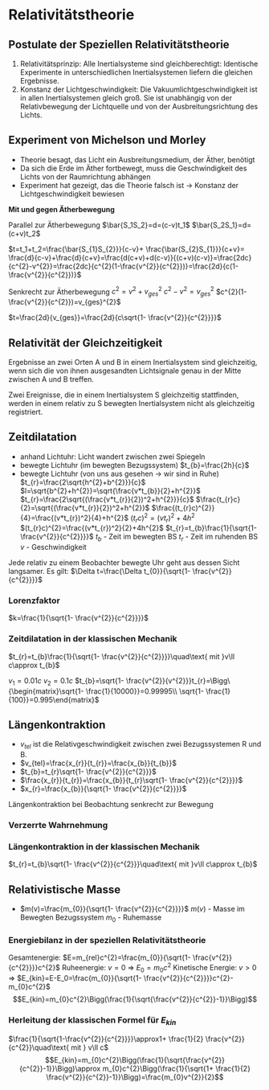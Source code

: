 # Relativitätstheorie

## Postulate der Speziellen Relativitätstheorie

1. Relativitätsprinzip: Alle Inertialsysteme sind gleichberechtigt: Identische Experimente in unterschiedlichen Inertialsystemen liefern die gleichen Ergebnisse.
2. Konstanz der Lichtgeschwindigkeit: Die Vakuumlichtgeschwindigkeit ist in allen Inertialsystemen gleich groß. Sie ist unabhängig von der Relativbewegung der Lichtquelle und von der Ausbreitungsrichtung des Lichts.

## Experiment von Michelson und Morley

- Theorie besagt, das Licht ein Ausbreitungsmedium, der Äther, benötigt
- Da sich die Erde im Äther fortbewegt, muss die Geschwindigkeit des Lichts von der Raumrichtung abhängen
- Experiment hat gezeigt, das die Theorie falsch ist -> Konstanz der Lichtgeschwindigkeit bewiesen

**Mit und gegen Ätherbewegung**

Parallel zur Ätherbewegung
$\bar{S_1S_2}=d=(c-v)t_1$
$\bar{S_2S_1}=d=(c+v)t_2$

$t=t_1+t_2=\frac{\bar{S_{1}S_{2}}}{c-v}+ \frac{\bar{S_{2}S_{1}}}{c+v}= \frac{d}{c-v}+\frac{d}{c+v}=\frac{d(c+v)+d(c-v)}{(c+v)(c-v)}=\frac{2dc}{c^{2}-v^{2}}=\frac{2dc}{c^{2}(1-\frac{v^{2}}{c^{2}})}=\frac{2d}{c(1-\frac{v^{2}}{c^{2}})}$

Senkrecht zur Ätherbewegung
$c^{2}=v^{2}+v_{ges}^{2}$
$c^{2}-v^{2}=v_{ges}^{2}$
$c^{2}(1- \frac{v^{2}}{c^{2}})=v_{ges}^{2}$

$t=\frac{2d}{v_{ges}}=\frac{2d}{c\sqrt{1- \frac{v^{2}}{c^{2}}}}$

## Relativität der Gleichzeitigkeit

Ergebnisse an zwei Orten A und B in einem Inertialsystem sind gleichzeitig, wenn sich die von ihnen ausgesandten Lichtsignale genau in der Mitte zwischen A und B treffen.

Zwei Ereignisse, die in einem Inertialsystem S gleichzeitig stattfinden, werden in einem relativ zu S bewegten Inertialsystem nicht als gleichzeitig registriert.

## Zeitdilatation

- anhand Lichtuhr: Licht wandert zwischen zwei Spiegeln
- bewegte Lichtuhr (im bewegten Bezugssystem)
	$t_{b}=\frac{2h}{c}$
- bewegte Lichtuhr (von uns aus gesehen -> wir sind in Ruhe)
	$t_{r}=\frac{2\sqrt{h^{2}+b^{2}}}{c}$
	$l=\sqrt{b^{2}+h^{2}}=\sqrt{\frac{v*t_{b}}{2}+h^{2}}$
	$t_{r}=\frac{2\sqrt{(\frac{v*t_{r}}{2})^2+h^{2}}}{c}$
	$\frac{t_{r}c}{2}=\sqrt{(\frac{v*t_{r}}{2})^2+h^{2}}$
	$\frac{(t_{r}c)^{2}}{4}=\frac{(v*t_{r})^2}{4}+h^{2}$
	$(t_{r}c)^{2}=(vt_{r})^{2}+4h^{2}$
	$(t_{r}c)^{2}=\frac{(v*t_{r})^2}{2}+4h^{2}$
	$t_{r}=t_{b}\frac{1}{\sqrt{1- \frac{v^{2}}{c^{2}}}}$
		$t_{b}$ - Zeit im bewegten BS
		$t_{r}$ - Zeit im ruhenden BS
		$v$ - Geschwindigkeit

Jede relativ zu einem Beobachter bewegte Uhr geht aus dessen Sicht langsamer. Es gilt: $\Delta t=\frac{\Delta t_{0}}{\sqrt{1- \frac{v^{2}}{c^{2}}}}$

### Lorenzfaktor

$k=\frac{1}{\sqrt{1- \frac{v^{2}}{c^{2}}}}$

### Zeitdilatation in der klassischen Mechanik

$t_{r}=t_{b}\frac{1}{\sqrt{1- \frac{v^{2}}{c^{2}}}}\quad\text{ mit }v\ll c\approx t_{b}$

$v_{1}=0.01c$
$v_{2}=0.1c$
$t_{b}=\sqrt{1- \frac{v^{2}}{v^{2}}}t_{r}=\Bigg\{\begin{matrix}\sqrt{1- \frac{1}{10000}}=0.99995\\ \sqrt{1- \frac{1}{100}}=0.995\end{matrix}$

## Längenkontraktion

- $v_{tel}$ ist die Relativgeschwindigkeit zwischen zwei Bezugssystemen R und B.
- $v_{tel}=\frac{x_{r}}{t_{r}}=\frac{x_{b}}{t_{b}}$
- $t_{b}=t_{r}\sqrt{1- \frac{v^{2}}{c^{2}}}$
- $\frac{x_{r}}{t_{r}}=\frac{x_{b}}{t_{r}\sqrt{1- \frac{v^{2}}{c^{2}}}}$
- $x_{r}=\frac{x_{b}}{\sqrt{1- \frac{v^{2}}{c^{2}}}}$

Längenkontraktion bei Beobachtung senkrecht zur Bewegung

### Verzerrte Wahrnehmung

### Längenkontraktion in der klassischen Mechanik

$t_{r}=t_{b}\sqrt{1- \frac{v^{2}}{c^{2}}}\quad\text{ mit }v\ll c\approx t_{b}$

## Relativistische Masse

- $m(v)=\frac{m_{0}}{\sqrt{1- \frac{v^{2}}{c^{2}}}}$
	$m(v)$ - Masse im Bewegten Bezugssystem
	$m_{0}$ - Ruhemasse

### Energiebilanz in der speziellen Relativitätstheorie

Gesamtenergie: $E=m_{rel}c^{2}=\frac{m_{0}}{\sqrt{1- \frac{v^{2}}{c^{2}}}}c^{2}$
Ruheenergie: $v=0$ => $E_{0}=m_{0}c^{2}$
Kinetische Energie: $v>0$ => $E_{kin}=E-E_0=\frac{m_{0}}{\sqrt{1- \frac{v^{2}}{c^{2}}}}c^{2}-m_{0}c^{2}$
$$E_{kin}=m_{0}c^{2}\Bigg(\frac{1}{\sqrt{\frac{v^{2}}{c^{2}}-1}}\Bigg)$$

### Herleitung der klassischen Formel für $E_{kin}$

$\frac{1}{\sqrt{1-\frac{v^{2}}{c^{2}}}}\approx1+ \frac{1}{2} \frac{v^{2}}{c^{2}}\quad\text{ mit } v\ll c$
$$E_{kin}=m_{0}c^{2}\Bigg(\frac{1}{\sqrt{\frac{v^{2}}{c^{2}}-1}}\Bigg)\approx m_{0}c^{2}\Bigg(\frac{1}{\sqrt{1+ \frac{1}{2} \frac{v^{2}}{c^{2}}-1}}\Bigg)=\frac{m_{0}v^{2}}{2}$$
